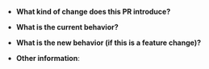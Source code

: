 - **What kind of change does this PR introduce?**

- **What is the current behavior?**

- **What is the new behavior (if this is a feature change)?**

- **Other information**:
